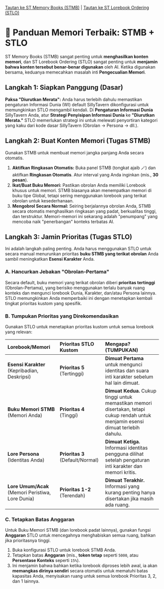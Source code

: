 [Tautan ke ST Memory Books (STMB)](https://github.com/aikohanasaki/SillyTavern-MemoryBooks) | [Tautan ke ST Lorebook Ordering (STLO)](https://github.com/aikohanasaki/SillyTavern-LorebookOrdering)

# 🧠 Panduan Memori Terbaik: STMB + STLO

ST Memory Books (STMB) sangat penting untuk **menghasilkan konten memori**, dan ST Lorebook Ordering (STLO) sangat penting untuk **menjamin bahwa konten tersebut benar-benar digunakan** oleh AI. Ketika digunakan bersama, keduanya memecahkan masalah inti **Pengecualian Memori**.

## Langkah 1: Siapkan Panggung (Dasar)

**Paksa "Diurutkan Merata":** Anda harus terlebih dahulu memastikan pengaturan Informasi Dunia (WI) default SillyTavern dikonfigurasi untuk memungkinkan STLO mengambil kendali. Di **Pengaturan Informasi Dunia** SillyTavern Anda, atur **Strategi Penyisipan Informasi Dunia** ke **"Diurutkan Merata."** STLO memerlukan strategi ini untuk melewati penyortiran kategori yang kaku dari kode dasar SillyTavern (Obrolan $\rightarrow$ Persona $\rightarrow$ dll.).

## Langkah 2: Buat Konten Memori (Tugas STMB)

Gunakan STMB untuk membuat memori jangka panjang Anda secara otomatis.

1.  **Aktifkan Ringkasan Otomatis:** Buka panel STMB (tongkat ajaib 🪄) dan aktifkan **Ringkasan Otomatis**. Atur interval yang Anda inginkan (mis., **30 pesan**).
2.  **Ikat/Buat Buku Memori:** Pastikan obrolan Anda memiliki Lorebook khusus untuk memori. STMB biasanya akan menempatkan memori di buku tipe Global, tetapi sering menggunakan lorebook yang terikat obrolan untuk kesederhanaan.
3.  **Mengobrol Secara Normal:** Seiring berjalannya obrolan Anda, STMB secara otomatis menghasilkan ringkasan yang padat, berkualitas tinggi, dan terstruktur. Memori-memori ini sekarang adalah "penumpang" yang mencoba naik "penerbangan" konteks terbatas AI.

## Langkah 3: Jamin Prioritas (Tugas STLO)

Ini adalah langkah paling penting. Anda harus menggunakan STLO untuk secara manual menurunkan prioritas **buku STMB yang terikat obrolan** Anda sambil meningkatkan **Esensi Karakter** Anda.

### A. Hancurkan Jebakan "Obrolan-Pertama"
Secara default, buku memori yang terikat obrolan diberi **prioritas tertinggi** (Obrolan-Pertama), yang berisiko menggunakan terlalu banyak ruang konteks dan mengunci lorebook Dunia, Karakter, dan/atau Persona lainnya. STLO memungkinkan Anda memperbaiki ini dengan menetapkan kembali tingkat prioritas kustom yang spesifik.

### B. Tumpukan Prioritas yang Direkomendasikan

Gunakan STLO untuk menetapkan prioritas kustom untuk semua lorebook yang relevan:

| Lorebook/Memori | Prioritas STLO Kustom | Mengapa? (TUMPUKAN) |
| :--- | :--- | :--- |
| **Esensi Karakter** (Kepribadian, Deskripsi) | **Prioritas 5** (Tertinggi) | **Dimuat Pertama** untuk mengunci identitas dan suara inti karakter sebelum hal lain dimuat. |
| **Buku Memori STMB** (Memori Anda) | **Prioritas 4** (Tinggi) | **Dimuat Kedua.** Cukup tinggi untuk memastikan memori disertakan, tetapi cukup rendah untuk menjamin esensi dimuat terlebih dahulu. |
| **Lore Persona** (Identitas Anda) | **Prioritas 3** (Default/Normal) | **Dimuat Ketiga.** Informasi identitas pengguna dilihat setelah pengaturan inti karakter dan memori kritis. |
| **Lore Umum/Acak** (Memori Peristiwa, Lore Dunia) | **Prioritas 1-2** (Terendah) | **Dimuat Terakhir.** Informasi yang kurang penting hanya disertakan jika masih ada ruang. |

### C. Tetapkan Batas Anggaran
Untuk Buku Memori STMB (dan lorebook padat lainnya), gunakan fungsi **Anggaran** STLO untuk mencegahnya menghabiskan semua ruang, bahkan jika prioritasnya tinggi.

1.  Buka konfigurasi STLO untuk lorebook STMB Anda.
2.  Tetapkan batas **Anggaran** (mis., **token tetap** seperti `5000`, atau **Persentase Konteks** seperti `15%`).
3.  Ini menjamin bahwa bahkan ketika lorebook diproses lebih awal, ia akan **memangkas dirinya sendiri** secara otomatis untuk mematuhi batas kapasitas Anda, menyisakan ruang untuk semua lorebook Prioritas 3, 2, dan 1 lainnya.
